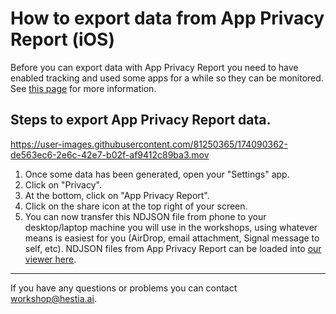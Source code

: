 # How to export data from App Privacy Report (iOS)

Before you can export data with App Privacy Report you need to have enabled tracking and used some apps for a while so they can be monitored. See [this page](https://github.com/hestiaAI/data-catalog/blob/main/workshop/enable-App-Privacy-Report-on-iOS.md) for more information.

## Steps to export App Privacy Report data.


https://user-images.githubusercontent.com/81250365/174090362-de563ec6-2e6c-42e7-b02f-af9412c89ba3.mov


1. Once some data has been generated, open your "Settings" app.
2. Click on "Privacy".
3. At the bottom, click on "App Privacy Report".
4. Click on the share icon at the top right of your screen.
5. You can now transfer this NDJSON file from phone to your desktop/laptop machine you will use in the workshops, using whatever means is easiest for you (AirDrop, email attachment, Signal message to self, etc). NDJSON files from App Privacy Report can be loaded into [our viewer here](https://digipower.hestialabs.org/experience/apple-tracker).

--- 

If you have any questions or problems you can contact workshop@hestia.ai.
